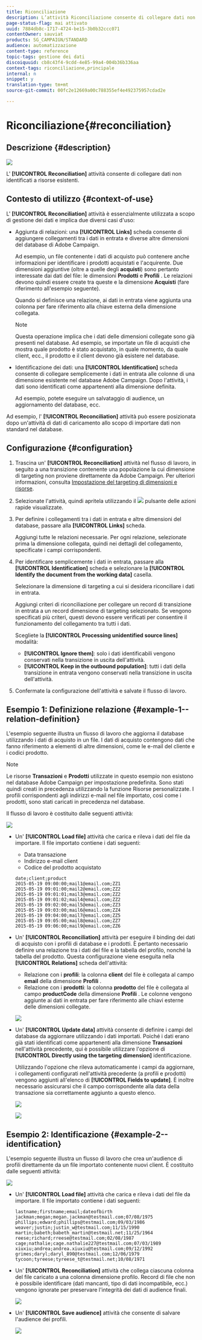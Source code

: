 ```yaml
---
title: Riconciliazione
description: L’attività Riconciliazione consente di collegare dati non identificati a risorse esistenti.
page-status-flag: mai attivato
uuid: 7884db8c-1717-4724-be15-3b0b32ccc071
contentOwner: sauviat
products: SG_CAMPAIGN/STANDARD
audience: automatizzazione
content-type: reference
topic-tags: gestione dei dati
discoiquuid: cb8c43f4-9cdd-4e85-99a4-004b36b336aa
context-tags: riconciliazione,principale
internal: n
snippet: y
translation-type: tm+mt
source-git-commit: 00fc2e12669a00c788355ef4e492375957cdad2e

---
```



# Riconciliazione{#reconciliation}

## Descrizione {#description}

![](assets/reconciliation.png)

L' **[!UICONTROL Reconciliation]** attività consente di collegare dati non identificati a risorse esistenti.

## Contesto di utilizzo {#context-of-use}

L' **[!UICONTROL Reconciliation]** attività è essenzialmente utilizzata a scopo di gestione dei dati e implica due diversi casi d'uso:

* Aggiunta di relazioni: una **[!UICONTROL Links]** scheda consente di aggiungere collegamenti tra i dati in entrata e diverse altre dimensioni del database di Adobe Campaign.

   Ad esempio, un file contenente i dati di acquisto può contenere anche informazioni per identificare i prodotti acquistati e l'acquirente. Due dimensioni aggiuntive (oltre a quelle degli **acquisti**) sono pertanto interessate dai dati del file: le dimensioni **Prodotti** e **Profili** . Le relazioni devono quindi essere create tra queste e la dimensione **Acquisti** (fare riferimento all'esempio seguente).

   Quando si definisce una relazione, ai dati in entrata viene aggiunta una colonna per fare riferimento alla chiave esterna della dimensione collegata.

   >[!NOTE]
   >
   >Questa operazione implica che i dati delle dimensioni collegate sono già presenti nel database. Ad esempio, se importate un file di acquisti che mostra quale prodotto è stato acquistato, in quale momento, da quale client, ecc., il prodotto e il client devono già esistere nel database.

* Identificazione dei dati: una **[!UICONTROL Identification]** scheda consente di collegare semplicemente i dati in entrata alle colonne di una dimensione esistente nel database Adobe Campaign. Dopo l'attività, i dati sono identificati come appartenenti alla dimensione definita.

   Ad esempio, potete eseguire un salvataggio di audience, un aggiornamento del database, ecc.

Ad esempio, l' **[!UICONTROL Reconciliation]** attività può essere posizionata dopo un'attività di dati di caricamento allo scopo di importare dati non standard nel database.

## Configurazione {#configuration}

1. Trascina un' **[!UICONTROL Reconciliation]** attività nel flusso di lavoro, in seguito a una transizione contenente una popolazione la cui dimensione di targeting non proviene direttamente da Adobe Campaign. Per ulteriori informazioni, consulta [Impostazione del targeting di dimensioni e risorse](../../automating/using/query.md#targeting-dimensions-and-resources).
1. Selezionate l'attività, quindi apritela utilizzando il ![](assets/edit_darkgrey-24px.png) pulsante delle azioni rapide visualizzate.
1. Per definire i collegamenti tra i dati in entrata e altre dimensioni del database, passare alla **[!UICONTROL Links]** scheda.

   Aggiungi tutte le relazioni necessarie. Per ogni relazione, selezionate prima la dimensione collegata, quindi nei dettagli del collegamento, specificate i campi corrispondenti.

1. Per identificare semplicemente i dati in entrata, passare alla **[!UICONTROL Identification]** scheda e selezionare la **[!UICONTROL Identify the document from the working data]** casella.

   Selezionare la dimensione di targeting a cui si desidera riconciliare i dati in entrata.

   Aggiungi criteri di riconciliazione per collegare un record di transizione in entrata a un record dimensione di targeting selezionato. Se vengono specificati più criteri, questi devono essere verificati per consentire il funzionamento del collegamento tra tutti i dati.

   Scegliete la **[!UICONTROL Processing unidentified source lines]** modalità:

   * **[!UICONTROL Ignore them]**: solo i dati identificabili vengono conservati nella transizione in uscita dell'attività.
   * **[!UICONTROL Keep in the outbound population]**: tutti i dati della transizione in entrata vengono conservati nella transizione in uscita dell'attività.

1. Confermate la configurazione dell'attività e salvate il flusso di lavoro.

## Esempio 1: Definizione relazione {#example-1--relation-definition}

L'esempio seguente illustra un flusso di lavoro che aggiorna il database utilizzando i dati di acquisto in un file. I dati di acquisto contengono dati che fanno riferimento a elementi di altre dimensioni, come le e-mail del cliente e i codici prodotto.

>[!NOTE]
>
>Le risorse **Transazioni** e **Prodotti** utilizzate in questo esempio non esistono nel database Adobe Campaign per impostazione predefinita. Sono stati quindi creati in precedenza utilizzando la funzione Risorse [](../../developing/using/data-model-concepts.md) personalizzate. I profili corrispondenti agli indirizzi e-mail nel file importato, così come i prodotti, sono stati caricati in precedenza nel database.

Il flusso di lavoro è costituito dalle seguenti attività:

![](assets/reconciliation_example1.png)

* Un' **[!UICONTROL Load file]** attività che carica e rileva i dati del file da importare. Il file importato contiene i dati seguenti:

   * Data transazione
   * Indirizzo e-mail client
   * Codice del prodotto acquistato
   ```
   date;client;product
   2015-05-19 09:00:00;mail1@email.com;ZZ1
   2015-05-19 09:01:00;mail2@email.com;ZZ2
   2015-05-19 09:01:01;mail3@email.com;ZZ2
   2015-05-19 09:01:02;mail4@email.com;ZZ2
   2015-05-19 09:02:00;mail5@email.com;ZZ3
   2015-05-19 09:03:00;mail6@email.com;ZZ4
   2015-05-19 09:04:00;mail7@email.com;ZZ5
   2015-05-19 09:05:00;mail8@email.com;ZZ7
   2015-05-19 09:06:00;mail9@email.com;ZZ6
   ```

* Un' **[!UICONTROL Reconciliation]** attività per eseguire il binding dei dati di acquisto con i profili di database e i prodotti. È pertanto necessario definire una relazione tra i dati del file e la tabella del profilo, nonché la tabella del prodotto. Questa configurazione viene eseguita nella **[!UICONTROL Relations]** scheda dell'attività:

   * Relazione con i **profili**: la colonna **client** del file è collegata al campo **email** della dimensione **Profili** .
   * Relazione con i **prodotti**: la colonna **prodotto** del file è collegata al campo **productCode** della dimensione **Profili** .
   Le colonne vengono aggiunte ai dati in entrata per fare riferimento alle chiavi esterne delle dimensioni collegate.

   ![](assets/reconciliation_example3.png)

* Un' **[!UICONTROL Update data]** attività consente di definire i campi del database da aggiornare utilizzando i dati importati. Poiché i dati erano già stati identificati come appartenenti alla dimensione **Transazioni** nell'attività precedente, qui è possibile utilizzare l'opzione di **[!UICONTROL Directly using the targeting dimension]** identificazione.

   Utilizzando l'opzione che rileva automaticamente i campi da aggiornare, i collegamenti configurati nell'attività precedente (a profili e prodotti) vengono aggiunti all'elenco di **[!UICONTROL Fields to update]**. È inoltre necessario assicurarsi che il campo corrispondente alla data della transazione sia correttamente aggiunto a questo elenco.

   ![](assets/reconciliation_example5.png)

   ![](assets/reconciliation_example4.png)

## Esempio 2: Identificazione {#example-2--identification}

L'esempio seguente illustra un flusso di lavoro che crea un'audience di profili direttamente da un file importato contenente nuovi client. È costituito dalle seguenti attività:

![](assets/identification_example2.png)

* Un' **[!UICONTROL Load file]** attività che carica e rileva i dati del file da importare. Il file importato contiene i dati seguenti:

   ```
   lastname;firstname;email;dateofbirth
   jackman;megan;megan.jackman@testmail.com;07/08/1975
   phillips;edward;phillips@testmail.com;09/03/1986
   weaver;justin;justin_w@testmail.com;11/15/1990
   martin;babeth;babeth_martin@testmail.net;11/25/1964
   reese;richard;rreese@testmail.com;02/08/1987
   cage;nathalie;cage.nathalie227@testmail.com;07/03/1989
   xiuxiu;andrea;andrea.xiuxiu@testmail.com;09/12/1992
   grimes;daryl;daryl_890@testmail.com;12/06/1979
   tycoon;tyreese;tyreese_t@testmail.net;10/08/1971
   ```

* Un' **[!UICONTROL Reconciliation]** attività che collega ciascuna colonna del file caricato a una colonna dimensione profilo. Record di file che non è possibile identificare (dati mancanti, tipo di dati incompatibile, ecc.) vengono ignorate per preservare l'integrità dei dati di audience finali.

   ![](assets/identification_example1.png)

* Un' **[!UICONTROL Save audience]** attività che consente di salvare l'audience dei profili.

   ![](assets/identification_example3.png)

